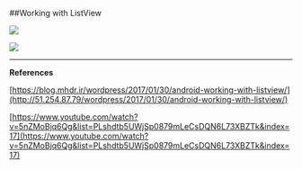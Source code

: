 ##Working with ListView

![ ](https://raw.githubusercontent.com/mhdr/AndroidSamples/master/012/images/Android%20Emulator%20-%20Nexus_5_API_25%3A5554_001.png  "01")

![ ](https://raw.githubusercontent.com/mhdr/AndroidSamples/master/012/images/Android%20Emulator%20-%20Nexus_5_API_25%3A5554_002.png  "02")

***

**References**

[https://blog.mhdr.ir/wordpress/2017/01/30/android-working-with-listview/](http://51.254.87.79/wordpress/2017/01/30/android-working-with-listview/) 

[https://www.youtube.com/watch?v=5nZMoBjq6Qg&list=PLshdtb5UWjSp0879mLeCsDQN6L73XBZTk&index=17](https://www.youtube.com/watch?v=5nZMoBjq6Qg&list=PLshdtb5UWjSp0879mLeCsDQN6L73XBZTk&index=17) 